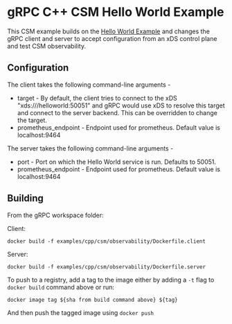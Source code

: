 # gRPC C++ CSM Hello World Example

This CSM example builds on the [Hello World Example](https://github.com/grpc/grpc/tree/master/examples/cpp/helloworld) and changes the gRPC client and server to accept configuration from an xDS control plane and test CSM observability.

## Configuration

The client takes the following command-line arguments -
* target - By default, the client tries to connect to the xDS "xds:///helloworld:50051" and gRPC would use xDS to resolve this target and connect to the server backend. This can be overridden to change the target.
* prometheus_endpoint - Endpoint used for prometheus. Default value is localhost:9464


The server takes the following command-line arguments -
* port - Port on which the Hello World service is run. Defaults to 50051.
* prometheus_endpoint - Endpoint used for prometheus. Default value is localhost:9464

## Building

From the gRPC workspace folder:

Client:
```
docker build -f examples/cpp/csm/observability/Dockerfile.client
```
Server:
```
docker build -f examples/cpp/csm/observability/Dockerfile.server
```

To push to a registry, add a tag to the image either by adding a `-t` flag to `docker build` command above or run:

```
docker image tag ${sha from build command above} ${tag}
```

And then push the tagged image using `docker push`